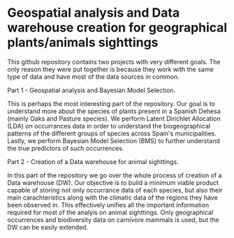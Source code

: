# Geospatial analysis and Data warehouse creation for geographical plants/animals sighttings

This github repository contains two projects with very different goals. The only reason they were put together is because they work with the same type of data and have most of the data sources in common.

Part 1 - Geospatial analysis and Bayesian Model Selection.

This is perhaps the most interesting part of the repository. Our goal is to understand more about the species of plants present in a Spanish Dehesa (mainly Oaks and Pasture species). We perform Latent Dirichlet Allocation (LDA) on occurrances data in order to understand the biogeographical patterns of the different groups of species across Spain's municipalities. Lastly, we perform Bayesian Model Selection (BMS) to further understand the true predictors of such occurrences.

Part 2 - Creation of a Data warehouse for animal sighttings.

In this part of the repository we go over the whole process of creation of a Data warehouse (DW). Our objective is to build a minimum viable product capable of storing not only occurrance data of each species, but also their main carachteristics along with the climatic data of the regions they have been observed in. This effectively unifies all the important information required for most of the analyis on animal sighttings. Only geographical occurrences and biodiversity data on carnivore mammals is used, but the DW can be easily extended.
